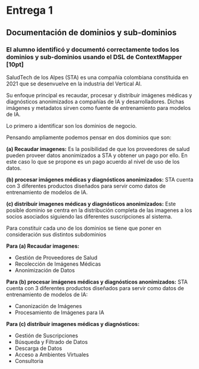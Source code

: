 # Entrega 1

## Documentación de dominios y sub-dominios

### El alumno identificó y documentó correctamente todos los dominios y sub-dominios usando el DSL de ContextMapper [10pt]

SaludTech de los Alpes (STA) es una compañía
colombiana constituida en 2021 que se desenvuelve
en la industria del Vertical AI. 

Su enfoque principal es recaudar, procesar y distribuir imágenes médicas y diagnósticos anonimizados a compañías de IA y desarrolladores. Dichas imágenes y metadatos sirven como fuente de entrenamiento para modelos de IA. 

Lo primero a identificar son los dominios de negocio.

Pensando ampliamente podemos pensar en dos dominios que son:

**(a) Recaudar imagenes:** Es la posibilidad de que los proveedores de salud pueden proveer datos anonimizados a STA y obtener un pago por ello. En este caso lo que se propone es un pago acuerdo al nivel de uso de los datos. 

**(b) procesar imágenes médicas y diagnósticos anonimizados:** STA cuenta con 3 diferentes productos diseñados para servir como datos de entrenamiento de modelos de IA. 

**(c) distribuir imagenes médicas y diagnósticos anonimizados:**  Este posible dominio se centra en la distribución completa de las imagenes a los socios asociados siguiendo las diferentes suscripciones al sistema. 
 

Para constituir cada uno de los dominios se tiene que poner en consideración sus distintos subdominios

**Para (a) Recaudar imagenes:**
  * Gestión de Proveedores de Salud
  * Recolección de Imágenes Médicas
  * Anonimización de Datos

**Para (b) procesar imágenes médicas y diagnósticos anonimizados:** STA cuenta con 3 diferentes productos diseñados para servir como datos de entrenamiento de modelos de IA:
  * Canonización de Imágenes
  * Procesamiento de Imágenes para IA

**Para (c) distribuir imagenes médicas y diagnósticos:**
 * Gestión de Suscripciones
 * Búsqueda y Filtrado de Datos
 * Descarga de Datos
 * Acceso a Ambientes Virtuales
 * Consultoria
